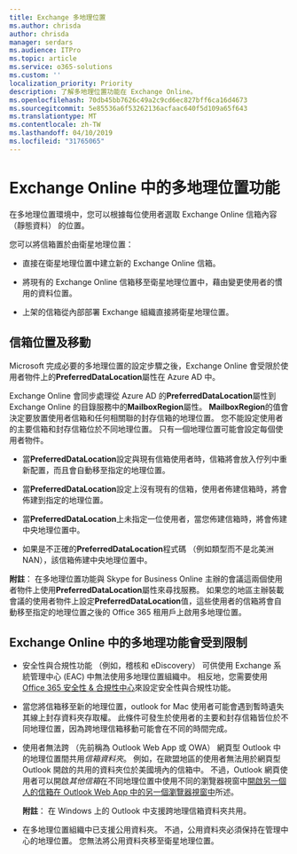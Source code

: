 ```yaml
---
title: Exchange 多地理位置
ms.author: chrisda
author: chrisda
manager: serdars
ms.audience: ITPro
ms.topic: article
ms.service: o365-solutions
ms.custom: ''
localization_priority: Priority
description: 了解多地理位置功能在 Exchange Online。
ms.openlocfilehash: 70db45bb7626c49a2c9cd6ec827bff6ca16d4673
ms.sourcegitcommit: 5e85536a6f53262136acfaac640f5d109a65f643
ms.translationtype: MT
ms.contentlocale: zh-TW
ms.lasthandoff: 04/10/2019
ms.locfileid: "31765065"
---
```

# <a name="multi-geo-capabilities-in-exchange-online"></a>Exchange Online 中的多地理位置功能

在多地理位置環境中，您可以根據每位使用者選取 Exchange Online 信箱內容 （靜態資料） 的位置。

您可以將信箱置於由衛星地理位置：

- 直接在衛星地理位置中建立新的 Exchange Online 信箱。

- 將現有的 Exchange Online 信箱移至衛星地理位置中，藉由變更使用者的慣用的資料位置。

- 上架的信箱從內部部署 Exchange 組織直接將衛星地理位置。

## <a name="mailbox-placement-and-moves"></a>信箱位置及移動

Microsoft 完成必要的多地理位置的設定步驟之後，Exchange Online 會受限於使用者物件上的**PreferredDataLocation**屬性在 Azure AD 中。

Exchange Online 會同步處理從 Azure AD 的**PreferredDataLocation**屬性到 Exchange Online 的目錄服務中的**MailboxRegion**屬性。 **MailboxRegion**的值會決定要放置使用者信箱和任何相關聯的封存信箱的地理位置。 您不能設定使用者的主要信箱和封存信箱位於不同地理位置。 只有一個地理位置可能會設定每個使用者物件。

- 當**PreferredDataLocation**設定與現有信箱使用者時，信箱將會放入佇列中重新配置，而且會自動移至指定的地理位置。

- 當**PreferredDataLocation**設定上沒有現有的信箱，使用者佈建信箱時，將會佈建到指定的地理位置。

- 當**PreferredDataLocation**上未指定一位使用者，當您佈建信箱時，將會佈建中央地理位置中。

- 如果是不正確的**PreferredDataLocation**程式碼 （例如類型而不是北美洲 NAN），該信箱佈建中央地理位置中。

**附註**： 在多地理位置功能與 Skype for Business Online 主辦的會議這兩個使用者物件上使用**PreferredDataLocation**屬性來尋找服務。 如果您的地區主辦裝載會議的使用者物件上設定**PreferredDataLocation**值，這些使用者的信箱將會自動移至指定的地理位置之後的 Office 365 租用戶上啟用多地理位置。

## <a name="feature-limitations-for-multi-geo-in-exchange-online"></a>Exchange Online 中的多地理功能會受到限制

- 安全性與合規性功能 （例如，稽核和 eDiscovery） 可供使用 Exchange 系統管理中心 (EAC) 中無法使用多地理位置組織中。 相反地，您需要使用[Office 365 安全性 & 合規性中心](https://support.office.com/article/7e696a40-b86b-4a20-afcc-559218b7b1b8)來設定安全性與合規性功能。

- 當您將信箱移至新的地理位置，outlook for Mac 使用者可能會遇到暫時遺失其線上封存資料夾存取權。 此條件可發生於使用者的主要和封存信箱皆位於不同地理位置，因為跨地理信箱移動可能會在不同的時間完成。

- 使用者無法跨 （先前稱為 Outlook Web App 或 OWA） 網頁型 Outlook 中的地理位置間共用*信箱資料夾*。 例如，在歐盟地區的使用者無法用於網頁型 Outlook 開啟的共用的資料夾位於美國境內的信箱中。 不過，Outlook 網頁使用者可以開啟*其他信箱*在不同地理位置中使用不同的瀏覽器視窗中[開啟另一個人的信箱在 Outlook Web App 中的另一個瀏覽器視窗中](https://support.office.com/article/A909AD30-E413-40B5-A487-0EA70B763081#__toc372210362)所述。

  **附註**： 在 Windows 上的 Outlook 中支援跨地理信箱資料夾共用。

- 在多地理位置組織中已支援公用資料夾。 不過，公用資料夾必須保持在管理中心的地理位置。 您無法將公用資料夾移至衛星地理位置。
